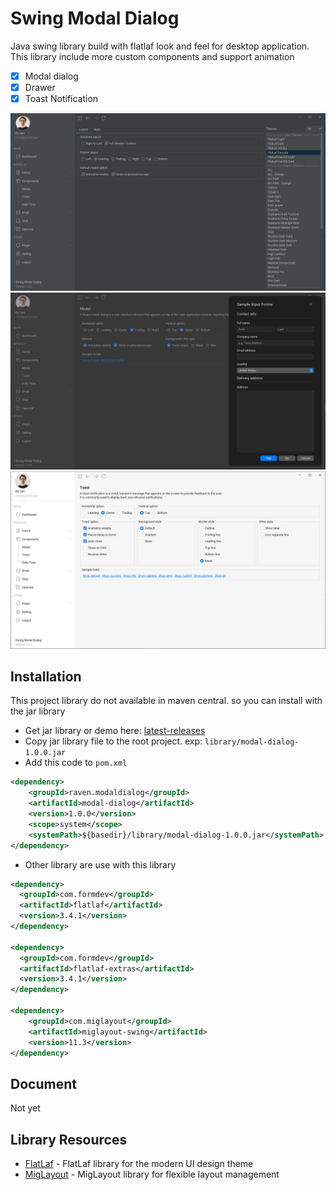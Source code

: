 # Swing Modal Dialog

Java swing library build with flatlaf look and feel for desktop application. This library include more custom components
and support animation

- [x] Modal dialog
- [x] Drawer
- [x] Toast Notification

<img src="https://github.com/DJ-Raven/swing-modal-dialog/blob/main/screenshot/simple 1.jpg" alt="simple 1"/>
<img src="https://github.com/DJ-Raven/swing-modal-dialog/blob/main/screenshot/simple 2.jpg" alt="simple 2"/>
<img src="https://github.com/DJ-Raven/swing-modal-dialog/blob/main/screenshot/simple 3.jpg" alt="simple 3"/>

## Installation

This project library do not available in maven central. so you can install with the jar library

- Get jar library or demo
  here: [latest-releases](https://github.com/DJ-Raven/swing-modal-dialog/releases/latest)
- Copy jar library file to the root project. exp: `library/modal-dialog-1.0.0.jar`
- Add this code to `pom.xml`

``` xml
<dependency>
    <groupId>raven.modaldialog</groupId>
    <artifactId>modal-dialog</artifactId>
    <version>1.0.0</version>
    <scope>system</scope>
    <systemPath>${basedir}/library/modal-dialog-1.0.0.jar</systemPath>
</dependency>
```

- Other library are use with this library

``` xml
<dependency>
  <groupId>com.formdev</groupId>
  <artifactId>flatlaf</artifactId>
  <version>3.4.1</version>
</dependency>

<dependency>
  <groupId>com.formdev</groupId>
  <artifactId>flatlaf-extras</artifactId>
  <version>3.4.1</version>
</dependency>

<dependency>
    <groupId>com.miglayout</groupId>
    <artifactId>miglayout-swing</artifactId>
    <version>11.3</version>
</dependency>
```

## Document

Not yet

## Library Resources

- [FlatLaf](https://github.com/JFormDesigner/FlatLaf) - FlatLaf library for the modern UI design theme
- [MigLayout](https://github.com/mikaelgrev/miglayout) - MigLayout library for flexible layout management
